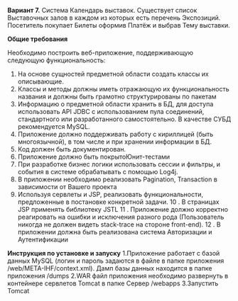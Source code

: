 **Вариант 7.**
Система Календарь выставок. Существует список Выставочных залов в
каждом из которых есть перечень Экспозиций. Посетитель покупает
Билеты оформив Платёж и выбрав Тему выставки.




**Общие требования**

Необходимо построить веб-приложение, поддерживающую следующую
функциональность:
1. На основе сущностей предметной области создать классы их
описывающие.
2. Классы и методы должны иметь отражающую их функциональность
названия и должны быть грамотно структурированы по пакетам
3. Информацию о предметной области хранить в БД, для доступа
использовать API JDBC с использованием пула соединений,
стандартного или разработанного самостоятельно. В качестве СУБД
рекомендуется MySQL.
4. Приложение должно поддерживать работу с кириллицей (быть
многоязычной), в том числе и при хранении информации в БД.
5. Код должен быть документирован.
6. Приложение должно быть покрытоЮнит-тестами
7. При разработке бизнес логики использовать сессии и фильтры, и
события в системе обрабатывать с помощью Log4j.
8. В приложении необходимо реализовать Pagination, Transaction в
зависимости от Вашего проекта
9. Используя сервлеты и JSP, реализовать функциональности,
предложенные в постановке конкретной задачи.
10 . В страницах JSP применять библиотеку JSTL
11 . Приложение должно корректно реагировать на ошибки и исключения
разного рода (Пользователь никогда не должен видеть stack-trace на
стороне front-end).
12 . В приложении должна быть реализована система Авторизации и
Аутентификации

**Инструкция по установке и запуску**
1.Приложение работает с базой данных MySQL (логин и пароль задаются
 в файле в папке приложения /web/META-IHF/context.xml). Дамп базы
 данных находится в папке приложения /dumps
2.WAR файл приложения необходимо развернуть в контейнере сервлетов
Tomcat в папке Сервер /webapps
3.Запустить Tomcat

